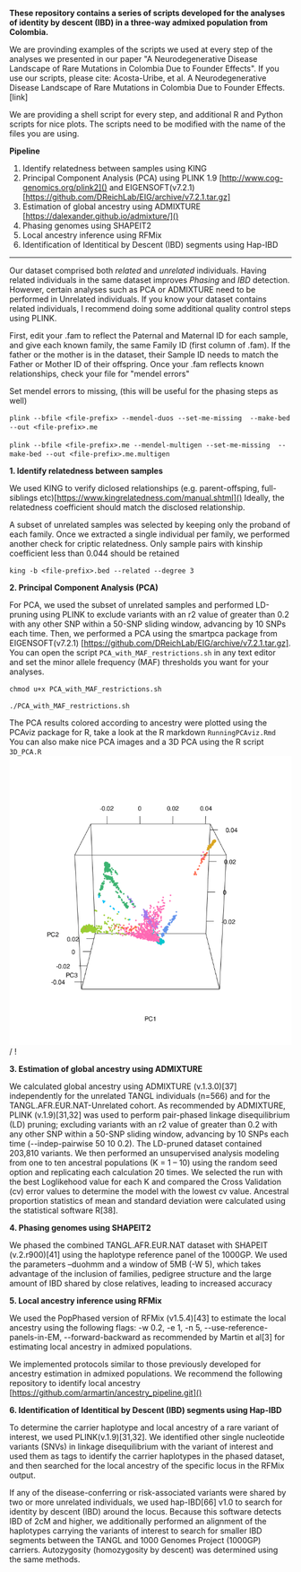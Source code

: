 **These repository contains a series of scripts developed for the analyses of identity by descent (IBD) in a three-way admixed population from Colombia.** 

We are provinding examples of the scripts we used at every step of the analyses we presented in our paper "A Neurodegenerative Disease Landscape of Rare Mutations in Colombia Due to Founder Effects". If you use our scripts, please cite: 
Acosta-Uribe, et al. A Neurodegenerative Disease Landscape of Rare Mutations in Colombia Due to Founder Effects. [link]

We are providing a shell script for every step, and additional R and Python scripts for nice plots. The scripts need to be modified with the name of the files you are using.

**Pipeline**

1. Identify relatedness between samples using KING
2. Principal Component Analysis (PCA) using PLINK 1.9 [http://www.cog-genomics.org/plink2]() and EIGENSOFT(v7.2.1) [https://github.com/DReichLab/EIG/archive/v7.2.1.tar.gz]
3. Estimation of global ancestry using ADMIXTURE [https://dalexander.github.io/admixture/]()
4. Phasing genomes using SHAPEIT2
5. Local ancestry inference using RFMix
6. Identification of Identitical by Descent (IBD) segments using Hap-IBD

________

Our dataset comprised both *related* and *unrelated* individuals. Having related individuals in the same dataset improves *Phasing* and *IBD* detection.
However, certain analyses such as PCA or ADMIXTURE need to be performed in Unrelated individuals. If you know your dataset contains related individuals, I recommend doing some additional quality control steps using PLINK.

First, edit your <file>.fam to reflect the Paternal and Maternal ID for each sample, and give each known family, the same Family ID (first column of <file>.fam). 
If the father or the mother is in the dataset, their Sample ID needs to match the Father or Mother ID of their offspring.
Once your <file>.fam reflects known relationships, check your file for "mendel errors"

  
Set mendel errors to missing, (this will be useful for the phasing steps as well)
```
plink --bfile <file-prefix> --mendel-duos --set-me-missing  --make-bed --out <file-prefix>.me
  
plink --bfile <file-prefix>.me --mendel-multigen --set-me-missing  --make-bed --out <file-prefix>.me.multigen
``` 
  

**1. Identify relatedness between samples**

We used KING to verify diclosed relationships (e.g. parent-offsping, full-siblings etc)[https://www.kingrelatedness.com/manual.shtml]() 
Ideally, the relatedness coefficient should match the disclosed relationship.  

A subset of unrelated samples was selected by keeping only the proband of each family. Once we extracted a single individual per family, we performed another check for criptic relatedness. Only sample pairs with kinship coefficient less than 0.044 should be retained 
 
```
king -b <file-prefix>.bed --related --degree 3
```


**2. Principal Component Analysis (PCA)**

For PCA, we used the subset of unrelated samples and performed LD-pruning using PLINK to exclude variants with an r2 value of greater than 0.2 with any other SNP within a 50-SNP sliding window, advancing by 10 SNPs each time. Then, we performed a PCA using the smartpca package from EIGENSOFT(v7.2.1) [https://github.com/DReichLab/EIG/archive/v7.2.1.tar.gz]. You can open the script ``PCA_with_MAF_restrictions.sh`` in any text editor and set the minor allele frequency (MAF) thresholds you want for your analyses. 
  ```
  chmod u+x PCA_with_MAF_restrictions.sh
  ```
  ```
  ./PCA_with_MAF_restrictions.sh
  ```

The PCA results colored according to ancestry were plotted using the PCAviz package for R, take a look at the R markdown ``RunningPCAviz.Rmd``
You can also make nice PCA images and a 3D PCA using the R script ``3D_PCA.R``
![ Alt text](3dAnimatedScatterplot.gif) / ! [](3dAnimatedScatterplot.gif)  
  
**3. Estimation of global ancestry using ADMIXTURE**



We calculated global ancestry using ADMIXTURE (v.1.3.0)[37] independently for the unrelated TANGL individuals (n=566) and for the TANGL.AFR.EUR.NAT-Unrelated cohort. As recommended by ADMIXTURE, PLINK (v.1.9)[31,32] was used to perform pair-phased linkage disequilibrium (LD) pruning; excluding variants with an r2 value of greater than 0.2 with any other SNP within a 50-SNP sliding window, advancing by 10 SNPs each time (--indep-pairwise 50 10 0.2). The LD-pruned dataset contained 203,810 variants. We then performed an unsupervised analysis modeling from one to ten ancestral populations (K = 1 – 10) using the random seed option and replicating each calculation 20 times. We selected the run with the best Loglikehood value for each K and compared the Cross Validation (cv) error values to determine the model with the lowest cv value. Ancestral proportion statistics of mean and standard deviation were calculated using the statistical software R[38]. 


**4. Phasing genomes using SHAPEIT2**

We phased the combined TANGL.AFR.EUR.NAT dataset with SHAPEIT (v.2.r900)[41] using the haplotype reference panel of the 1000GP. We used the parameters –duohmm and a window of 5MB (-W 5), which takes advantage of the inclusion of families, pedigree structure and the large amount of IBD shared by close relatives, leading to increased accuracy


**5. Local ancestry inference using RFMix**

 We used the PopPhased version of RFMix (v1.5.4)[43] to estimate the local ancestry using the following flags: -w 0.2, -e 1, -n 5, --use-reference-panels-in-EM, --forward-backward as recommended by Martin et al[3] for estimating local ancestry in admixed populations.

We implemented protocols similar to those previously developed for ancestry estimation in admixed populations. We recommend the following repository to identify local ancestry 
[https://github.com/armartin/ancestry_pipeline.git]()



**6. Identification of Identitical by Descent (IBD) segments using Hap-IBD**

 
To determine the carrier haplotype and local ancestry of a rare variant of interest, we used PLINK(v.1.9)[31,32]. We identified other single nucleotide variants (SNVs) in linkage disequilibrium with the variant of interest and used them as tags to identify the carrier haplotypes in the phased dataset, and then searched for the local ancestry of the specific locus in the RFMix output.


If any of the disease-conferring or risk-associated variants were shared by two or more unrelated individuals, we used hap-IBD[66] v1.0 to search for identity by descent (IBD) around the locus. Because this software detects IBD of 2cM and higher, we additionally performed an alignment of the haplotypes carrying the variants of interest to search for smaller IBD segments between the TANGL and 1000 Genomes Project (1000GP) carriers. Autozygosity (homozygosity by descent) was determined using the same methods.
